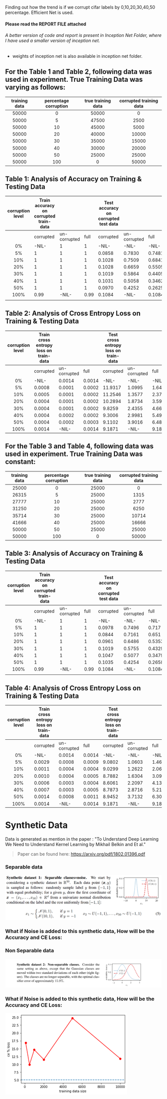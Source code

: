 Finding out how the trend is if we corrupt cifar labels by 0,10,20,30,40,50 percentage.
Efficient Net is used.

#### Please read the REPORT FILE attached


###### A better version of code and report is present in Inception Net Folder, where I have used a smaller version of inception net.

  - weights of inception net is also available in inception net folder.
  
## For the Table 1 and Table 2, following data was used in experiment. True Training Data was varying as follows:

| training data | percentage corruption | true training data | corrupted training data |
|:-------------:|:---------------------:|:------------------:|:-----------------------:|
|50000          |0                      |50000               |0                        |
|50000          |5                      |47500               |2500                     |
|50000          |10                     |45000               |5000                     |
|50000          |20                     |40000               |10000                    |
|50000          |30                     |35000               |15000                    |
|50000          |40                     |30000               |20000                    |
|50000          |50                     |25000               |25000                    |
|50000          |100                    |0                   |50000                    |

## Table 1: Analysis of Accuracy on Training & Testing Data

| corruption level                                          | Train accuracy on corrupted train-data |               |        | Test accuracy on corrupted test data  |              |        | Test accuracy on true data |
|:---------------------------------------------------------:|----------------------------------------|---------------|--------|---------------------------------------|--------------|--------|----------------------------|
|                                                           | corrupted                              | un-corrupted  | full   | corrupted                             | un-corrupted | full   |                            |
| 0%                                                        | -NIL-                                  | 1             | 1      | -NIL-                                 | -NIL-        | -NIL-  | 0.83                       |
| 5%                                                        | 1                                      | 1             | 1      | 0.0858                                | 0.7830       | 0.7481 | 0.78                       |
| 10%                                                       | 1                                      | 1             | 1      | 0.1028                                | 0.7509       | 0.6841 | 0.75                       |
| 20%                                                       | 1                                      | 1             | 1      | 0.1028                                | 0.6659       | 0.5505 | 0.66                       |
| 30%                                                       | 1                                      | 1             | 1      | 0.1019                                | 0.5864       | 0.4405 | 0.58                       |
| 40%                                                       | 1                                      | 1             | 1      | 0.1031                                | 0.5058       | 0.3462 | 0.50                       |
| 50%                                                       | 1                                      | 1             | 1      | 0.0970                                | 0.4252       | 0.2625 | 0.42                       |
| 100%                                                      | 0.99                                   | -NIL-         | 0.99   | 0.1084                                | -NIL-        | 0.1084 | 010                        |
|                                                           |                                        |               |        |                                       |              |        |                            |

## Table 2: Analysis of Cross Entropy Loss on Training & Testing Data

| corruption level                                          | Train cross entropy loss on train-data |               |        | Test cross entropy loss on train-data |              |        | Test CE loss on true data  |
|:---------------------------------------------------------:|----------------------------------------|---------------|--------|---------------------------------------|--------------|--------|----------------------------|
|                                                           | corrupted                              | un-corrupted  | full   | corrupted                             | un-corrupted | full   |                            |
| 0%                                                        | -NIL-                                  | 0.0014        | 0.0014 | -NIL-                                 | -NIL-        | -NIL-  | 0.7550                     |
| 5%                                                        | 0.0008                                 | 0.0001        | 0.0002 | 11.9317                               | 1.0995       | 1.6422 | 1.1018                     |
| 10%                                                       | 0.0005                                 | 0.0001        | 0.0002 | 11.2546                               | 1.3577       | 2.3781 | 1.3478                     |
| 20%                                                       | 0.0004                                 | 0.0001        | 0.0002 | 10.2894                               | 1.8734       | 3.5995 | 1.8783                     |
| 30%                                                       | 0.0004                                 | 0.0001        | 0.0002 | 9.8259                                | 2.4355       | 4.6615 | 2.4304                     |
| 40%                                                       | 0.0004                                 | 0.0002        | 0.0002 | 9.3006                                | 2.9981       | 5.4971 | 3.0478                     |
| 50%                                                       | 0.0004                                 | 0.0002        | 0.0003 | 9.1102                                | 3.9016       | 6.4840 | 3.9291                     |
| 100%                                                      | 0.0014                                 | -NIL-         | 0.0014 | 9.1871                                | -NIL-        | 9.1871 |                            |

## For the Table 3 and Table 4, following data was used in experiment. True Training Data was constant:

| training data | percentage corruption | true training data | corrupted training data |
|:-------------:|:---------------------:|:------------------:|:-----------------------:|
|25000          |0                      |25000               |0                        |
|26315          |5                      |25000               |1315                     |
|27777          |10                     |25000               |2777                     |
|31250          |20                     |25000               |6250                     |
|35714          |30                     |25000               |10714                    |
|41666          |40                     |25000               |16666                    |
|50000          |50                     |25000               |25000                    |
|50000          |100                    |0                   |50000                    |

## Table 3: Analysis of Accuracy on Training & Testing Data

| corruption level                                          | Train accuracy on corrupted train-data |               |        | Test accuracy on corrupted test data  |              |        | Test accuracy on true data |
|:---------------------------------------------------------:|----------------------------------------|---------------|--------|---------------------------------------|--------------|--------|----------------------------|
|                                                           | corrupted                              | un-corrupted  | full   | corrupted                             | un-corrupted | full   |                            |
| 0%                                                        | -NIL-                                  | 1             | 1      | -NIL-                                 | -NIL-        | -NIL-  | 0.83                       |
| 5%                                                        | 1                                      | 1             | 1      | 0.0978                                | 0.7496       | 0.717  | 0.75                       |
| 10%                                                       | 1                                      | 1             | 1      | 0.0844                                | 0.7161       | 0.651  | 0.71                       |
| 20%                                                       | 1                                      | 1             | 1      | 0.0961                                | 0.6486       | 0.5353 | 0.64                       |
| 30%                                                       | 1                                      | 1             | 1      | 0.1019                                | 0.5755       | 0.4329 | 0.57                       |
| 40%                                                       | 1                                      | 1             | 1      | 0.1047                                | 0.5077       | 0.3479 | 0.50                       |
| 50%                                                       | 1                                      | 1             | 1      | 0.1035                                | 0.4254       | 0.2658 | 0.42                       |
| 100%                                                      | 0.99                                   | -NIL-         | 0.99   | 0.1084                                | -NIL-        | 0.1084 | 010                        |
|                                                           |                                        |               |        |                                       |              |        |                            |

## Table 4: Analysis of Cross Entropy Loss on Training & Testing Data

| corruption level                                          | Train cross entropy loss on train-data |               |        | Test cross entropy loss on train-data |              |        | Test CE loss on true data  |
|:---------------------------------------------------------:|----------------------------------------|---------------|--------|---------------------------------------|--------------|--------|----------------------------|
|                                                           | corrupted                              | un-corrupted  | full   | corrupted                             | un-corrupted | full   |                            |
| 0%                                                        | -NIL-                                  | 0.0014        | 0.0014 | -NIL-                                 | -NIL-        | -NIL-  | 0.7550                     |
| 5%                                                        | 0.0029                                 | 0.0008        | 0.0009 | 9.0802                                | 1.0603       | 1.4621 | 1.0695                     |
| 10%                                                       | 0.0011                                 | 0.0004        | 0.0004 | 9.0299                                | 1.2622       | 2.0631 | 1.2633                     |
| 20%                                                       | 0.0010                                 | 0.0004        | 0.0005 | 8.7882                                | 1.6304       | 3.0984 | 1.6466                     |
| 30%                                                       | 0.0006                                 | 0.0003        | 0.0004 | 8.6061                                | 2.2097       | 4.1363 | 2.2062                     |
| 40%                                                       | 0.0007                                 | 0.0003        | 0.0005 | 8.7873                                | 2.8716       | 5.2171 | 2.8760                     |
| 50%                                                       | 0.0014                                 | 0.0008        | 0.0011 | 8.9452                                | 3.7132       | 6.3072 | 3.7541                     |
| 100%                                                      | 0.0014                                 | -NIL-         | 0.0014 | 9.1871                                | -NIL-        | 9.1871 |                            |

# Synthetic Data
Data is generated as mention in the paper : "To Understand Deep Learning We Need to Understand Kernel Learning by Mikhail Belkin and Et al."
> Paper can be found here: https://arxiv.org/pdf/1802.01396.pdf
### Separable data
![](./plots_and_images/exp1_plot0.png)
### What if Noise is added to this synthetic data, How will be the Accuracy and CE Loss:


 ### Non Separable data
![](./plots_and_images/exp2_plot0.png)
### What if Noise is added to this synthetic data, How will be the Accuracy and CE Loss:

![](./PLOTS/10noise_.png)

